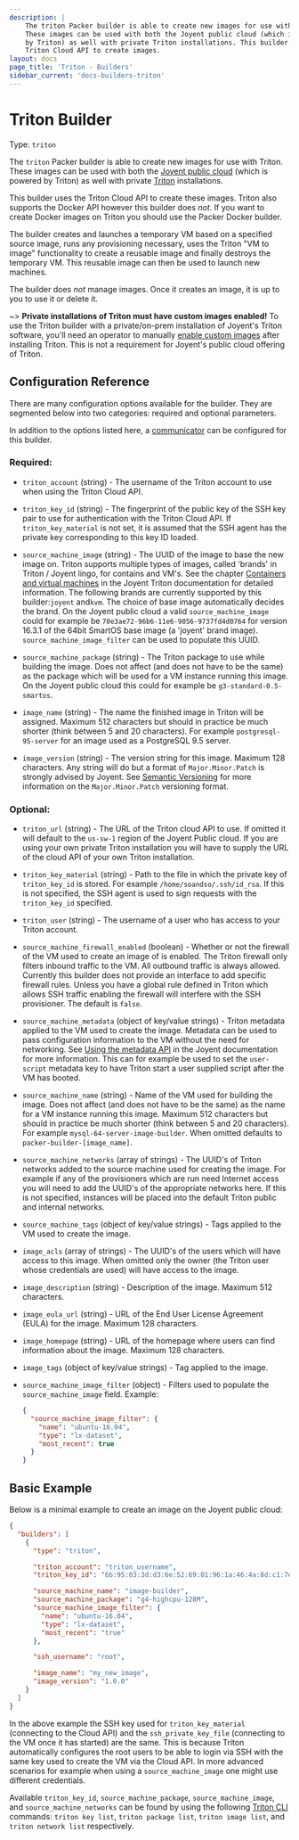```yaml
---
description: |
    The triton Packer builder is able to create new images for use with Triton.
    These images can be used with both the Joyent public cloud (which is powered
    by Triton) as well with private Triton installations. This builder uses the
    Triton Cloud API to create images.
layout: docs
page_title: 'Triton - Builders'
sidebar_current: 'docs-builders-triton'
---
```


# Triton Builder

Type: `triton`

The `triton` Packer builder is able to create new images for use with Triton.
These images can be used with both the [Joyent public
cloud](https://www.joyent.com/) (which is powered by Triton) as well with
private [Triton](https://github.com/joyent/triton) installations.

This builder uses the Triton Cloud API to create these images. Triton also
supports the Docker API however this builder does *not*. If you want to create
Docker images on Triton you should use the Packer Docker builder.

The builder creates and launches a temporary VM based on a specified source
image, runs any provisioning necessary, uses the Triton "VM to image"
functionality to create a reusable image and finally destroys the temporary VM.
This reusable image can then be used to launch new machines.

The builder does *not* manage images. Once it creates an image, it is up to you
to use it or delete it.

~&gt; **Private installations of Triton must have custom images enabled!** To use
the Triton builder with a private/on-prem installation of Joyent's Triton
software, you'll need an operator to manually
[enable custom images](https://docs.joyent.com/private-cloud/install/image-management)
after installing Triton. This is not a requirement for Joyent's public cloud
offering of Triton.

## Configuration Reference

There are many configuration options available for the builder. They are
segmented below into two categories: required and optional parameters.

In addition to the options listed here, a
[communicator](/docs/templates/communicator.html) can be configured for this
builder.

### Required:

-   `triton_account` (string) - The username of the Triton account to use when
    using the Triton Cloud API.
-   `triton_key_id` (string) - The fingerprint of the public key of the SSH key
    pair to use for authentication with the Triton Cloud API. If
    `triton_key_material` is not set, it is assumed that the SSH agent has the
    private key corresponding to this key ID loaded.

-   `source_machine_image` (string) - The UUID of the image to base the new
    image on. Triton supports multiple types of images, called 'brands' in
    Triton / Joyent lingo, for contains and VM's. See the chapter [Containers
    and virtual machines](https://docs.joyent.com/public-cloud/instances) in the
    Joyent Triton documentation for detailed information. The following brands
    are currently supported by this builder:`joyent` and`kvm`. The choice of
    base image automatically decides the brand. On the Joyent public cloud a
    valid `source_machine_image` could for example be
    `70e3ae72-96b6-11e6-9056-9737fd4d0764` for version 16.3.1 of the 64bit
    SmartOS base image (a 'joyent' brand image). `source_machine_image_filter` can
    be used to populate this UUID.

-   `source_machine_package` (string) - The Triton package to use while building
    the image. Does not affect (and does not have to be the same) as the package
    which will be used for a VM instance running this image. On the Joyent
    public cloud this could for example be `g3-standard-0.5-smartos`.

-   `image_name` (string) - The name the finished image in Triton will be
    assigned. Maximum 512 characters but should in practice be much shorter
    (think between 5 and 20 characters). For example `postgresql-95-server` for
    an image used as a PostgreSQL 9.5 server.
-   `image_version` (string) - The version string for this image. Maximum 128
    characters. Any string will do but a format of `Major.Minor.Patch` is
    strongly advised by Joyent. See [Semantic Versioning](http://semver.org/)
    for more information on the `Major.Minor.Patch` versioning format.

### Optional:

-   `triton_url` (string) - The URL of the Triton cloud API to use. If omitted
    it will default to the `us-sw-1` region of the Joyent Public cloud. If
    you are using your own private Triton installation you will have to supply
    the URL of the cloud API of your own Triton installation.

-   `triton_key_material` (string) - Path to the file in which the private key
    of `triton_key_id` is stored. For example `/home/soandso/.ssh/id_rsa`. If
    this is not specified, the SSH agent is used to sign requests with the
    `triton_key_id` specified.
    
-   `triton_user` (string) - The username of a user who has access to your Triton
    account. 

-   `source_machine_firewall_enabled` (boolean) - Whether or not the firewall of
    the VM used to create an image of is enabled. The Triton firewall only
    filters inbound traffic to the VM. All outbound traffic is always allowed.
    Currently this builder does not provide an interface to add specific
    firewall rules. Unless you have a global rule defined in Triton which allows
    SSH traffic enabling the firewall will interfere with the SSH provisioner.
    The default is `false`.
-   `source_machine_metadata` (object of key/value strings) - Triton metadata
    applied to the VM used to create the image. Metadata can be used to pass
    configuration information to the VM without the need for networking. See
    [Using the metadata
    API](https://docs.joyent.com/private-cloud/instances/using-mdata) in the
    Joyent documentation for more information. This can for example be used to
    set the `user-script` metadata key to have Triton start a user supplied
    script after the VM has booted.
-   `source_machine_name` (string) - Name of the VM used for building the image.
    Does not affect (and does not have to be the same) as the name for a VM
    instance running this image. Maximum 512 characters but should in practice
    be much shorter (think between 5 and 20 characters). For example
    `mysql-64-server-image-builder`. When omitted defaults to
    `packer-builder-[image_name]`.
-   `source_machine_networks` (array of strings) - The UUID's of Triton networks
    added to the source machine used for creating the image. For example if any
    of the provisioners which are run need Internet access you will need to add
    the UUID's of the appropriate networks here. If this is not specified,
    instances will be placed into the default Triton public and internal
    networks.
-   `source_machine_tags` (object of key/value strings) - Tags applied to the VM
    used to create the image.

-   `image_acls` (array of strings) - The UUID's of the users which will have
    access to this image. When omitted only the owner (the Triton user whose
    credentials are used) will have access to the image.
-   `image_description` (string) - Description of the image. Maximum 512
    characters.
-   `image_eula_url` (string) - URL of the End User License Agreement (EULA) for
    the image. Maximum 128 characters.
-   `image_homepage` (string) - URL of the homepage where users can find
    information about the image. Maximum 128 characters.
-   `image_tags` (object of key/value strings) - Tag applied to the image.

-   `source_machine_image_filter` (object) - Filters used to populate the `source_machine_image` field.
    Example:

    ``` json
    {
      "source_machine_image_filter": {
        "name": "ubuntu-16.04",
        "type": "lx-dataset",
        "most_recent": true
      }
    }
    ```

## Basic Example

Below is a minimal example to create an image on the Joyent public
cloud:

``` json
{
  "builders": [
    {
      "type": "triton",

      "triton_account": "triton_username",
      "triton_key_id": "6b:95:03:3d:d3:6e:52:69:01:96:1a:46:4a:8d:c1:7e",

      "source_machine_name": "image-builder",
      "source_machine_package": "g4-highcpu-128M",
      "source_machine_image_filter": {
        "name": "ubuntu-16.04",
        "type": "lx-dataset",
        "most_recent": "true"
      },

      "ssh_username": "root",

      "image_name": "my_new_image",
      "image_version": "1.0.0"
    }
  ]
}
```

In the above example the SSH key used for `triton_key_material` (connecting to
the Cloud API) and the `ssh_private_key_file` (connecting to the VM once it has
started) are the same. This is because Triton automatically configures the root
users to be able to login via SSH with the same key used to create the VM via
the Cloud API. In more advanced scenarios for example when using a
`source_machine_image` one might use different credentials.

Available `triton_key_id`, `source_machine_package`, `source_machine_image`, and
`source_machine_networks` can be found by using the following
[Triton CLI](https://docs.joyent.com/public-cloud/api-access/cloudapi)
commands: `triton key list`, `triton package list`, `triton image list`, and
`triton network list` respectively.
